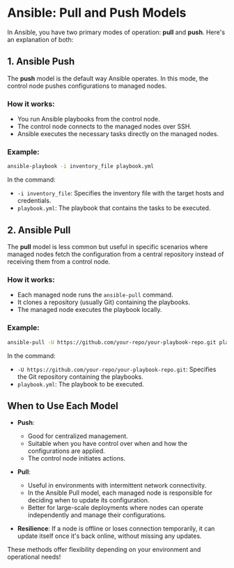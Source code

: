
# Ansible: Pull and Push Models

In Ansible, you have two primary modes of operation: **pull** and **push**. Here's an explanation of both:

## 1. Ansible Push

The **push** model is the default way Ansible operates. In this mode, the control node  pushes configurations to managed nodes.

### How it works:
- You run Ansible playbooks from the control node.
- The control node connects to the managed nodes over SSH.
- Ansible executes the necessary tasks directly on the managed nodes.

### Example:
```bash
ansible-playbook -i inventory_file playbook.yml
```
In the command:
- `-i inventory_file`: Specifies the inventory file with the target hosts and credentials.
- `playbook.yml`: The playbook that contains the tasks to be executed.

## 2. Ansible Pull

The **pull** model is less common but useful in specific scenarios where managed nodes fetch the configuration from a central repository instead of receiving them from a control node.

### How it works:
- Each managed node runs the `ansible-pull` command.
- It clones a repository (usually Git) containing the playbooks.
- The managed node executes the playbook locally.

### Example:
```bash
ansible-pull -U https://github.com/your-repo/your-playbook-repo.git playbook.yml
```
In the command:
- `-U https://github.com/your-repo/your-playbook-repo.git`: Specifies the Git repository containing the playbooks.
- `playbook.yml`: The playbook to be executed.

## When to Use Each Model

- **Push**:
  - Good for centralized management.
  - Suitable when you have control over when and how the configurations are applied.
  - The control node initiates actions.

- **Pull**:
  - Useful in environments with intermittent network connectivity.
  - In the Ansible Pull model, each managed node is responsible for deciding when to update its configuration.
  - Better for large-scale deployments where nodes can operate independently and manage their configurations.
- **Resilience**: If a node is offline or loses connection temporarily, it can update itself once it's back online, without missing any updates.

These methods offer flexibility depending on your environment and operational needs!
